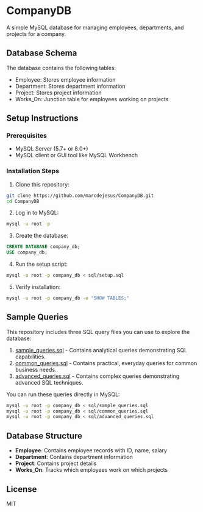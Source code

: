 # CompanyDB

A simple MySQL database for managing employees, departments, and projects for a company.

## Database Schema

The database contains the following tables:
- Employee: Stores employee information
- Department: Stores department information
- Project: Stores project information
- Works_On: Junction table for employees working on projects

## Setup Instructions

### Prerequisites
- MySQL Server (5.7+ or 8.0+)
- MySQL client or GUI tool like MySQL Workbench

### Installation Steps

1. Clone this repository:
```bash
git clone https://github.com/marcdejesus/CompanyDB.git
cd CompanyDB
```

2. Log in to MySQL:
```bash
mysql -u root -p
```

3. Create the database:
```sql
CREATE DATABASE company_db;
USE company_db;
```

4. Run the setup script:
```bash
mysql -u root -p company_db < sql/setup.sql
```

5. Verify installation:
```bash
mysql -u root -p company_db -e "SHOW TABLES;"
```

## Sample Queries

This repository includes three SQL query files you can use to explore the database:

1. [sample_queries.sql](sql/sample_queries.sql) - Contains analytical queries demonstrating SQL capabilities.
2. [common_queries.sql](sql/common_queries.sql) - Contains practical, everyday queries for common business needs.
3. [advanced_queries.sql](sql/advanced_queries.sql) - Contains complex queries demonstrating advanced SQL techniques.

You can run these queries directly in MySQL:

```bash
mysql -u root -p company_db < sql/sample_queries.sql
mysql -u root -p company_db < sql/common_queries.sql
mysql -u root -p company_db < sql/advanced_queries.sql
```

## Database Structure

- **Employee**: Contains employee records with ID, name, salary
- **Department**: Contains department information
- **Project**: Contains project details
- **Works_On**: Tracks which employees work on which projects

## License

MIT 